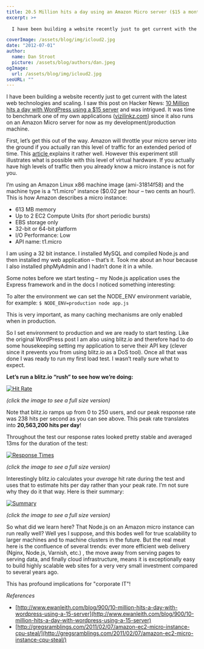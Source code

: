 ```yaml
---
title: 20.5 Million hits a day using an Amazon Micro server ($15 a month) and Node.js
excerpt: >+
  
  I have been building a website recently just to get current with the latest web technologies and scaling.  I  saw this post on Hacker News "10 Million hits a day with WordPress using a $15 server" and was intrigued.  It was time to benchmark one of my own applications!

coverImage: /assets/blog/img/icloud2.jpg
date: "2012-07-01"
author:
  name: Dan Stroot
  picture: /assets/blog/authors/dan.jpeg
ogImage:
  url: /assets/blog/img/icloud2.jpg
seoURL: ""
---
```


I have been building a website recently just to get current with the latest web technologies and scaling.  I  saw this post on Hacker News: [10 Million hits a day with WordPress using a $15 server](http://www.ewanleith.com/blog/900/10-million-hits-a-day-with-wordpress-using-a-15-server "10 Million hits a day with WordPress using a $15 server") and was intrigued.  It was time to benchmark one of my own applications ([vizilinkz.com](http://www.vizilinkz.com/ "ViziLinkz")) since it also runs on an Amazon Micro server for now as my development/production machine.

First, let’s get this out of the way. Amazon will throttle your micro server into the ground if you actually ran this level of traffic for an extended period of time. This [article ](http://gregsramblings.com/2011/02/07/amazon-ec2-micro-instance-cpu-steal/)explains it rather well. However this experiment still illustrates what is possible with this level of virtual hardware. If you actually have high levels of traffic then you already know a micro instance is not for you.

I’m using an Amazon Linux x86 machine image (ami-31814f58) and the machine type is a “t1.micro” instance ($0.02 per hour – two cents an hour!). This is how Amazon describes a micro instance:

* 613 MB memory
* Up to 2 EC2 Compute Units (for short periodic bursts)
* EBS storage only
* 32-bit or 64-bit platform
* I/O Performance: Low
* API name: t1.micro

I am using a 32 bit instance. I installed MySQL and compiled Node.js and then installed my web application – that’s it. Took me about an hour because I also installed phpMyAdmin and I hadn’t done it in a while.

Some notes before we start testing – my Node.js application uses the Express framework and in the docs I noticed something interesting:

To alter the environment we can set the NODE_ENV environment variable, for example: `$ NODE_ENV=production node app.js`

This is very important, as many caching mechanisms are only enabled when in production.

So I set environment to production and we are ready to start testing. Like the original WordPress post I am also using blitz.io and therefore had to do some housekeeping setting my application to serve their API key (clever since it prevents you from using blitz.io as a DoS tool). Once all that was done I was ready to run my first load test. I wasn’t really sure what to expect.

**Let’s run a blitz.io “rush” to see how we’re doing:**

[![Hit Rate](http://www.wanderingcio.com/wp-content/uploads/2012/04/15-1-300x140.png "15-1")](http://www.wanderingcio.com/wp-content/uploads/2012/04/15-1.png)

_(click the image to see a full size version)_

Note that blitz.io ramps up from 0 to 250 users, and our peak response rate was 238 hits per second as you can see above. This peak rate translates into **20,563,200 hits per day**!

Throughout the test our response rates looked pretty stable and averaged 13ms for the duration of the test:

[![Response Times](http://www.wanderingcio.com/wp-content/uploads/2012/04/15-2-300x139.png "15-2")](http://www.wanderingcio.com/wp-content/uploads/2012/04/15-2.png)

_(click the image to see a full size version)_

Interestingly blitz.io calculates your *average* hit rate during the test and uses that to estimate hits per day rather than your peak rate. I’m not sure why they do it that way. Here is their summary:

[![Summary](http://www.wanderingcio.com/wp-content/uploads/2012/04/15-3-300x44.png "15-3")](http://www.wanderingcio.com/wp-content/uploads/2012/04/15-3.png)

_(click the image to see a full size version)_

So what did we learn here? That Node.js on an Amazon micro instance can run really well?  Well yes I suppose, and this bodes well for true scalability to larger machines and to machine clusters in the future. But the real meat here is the confluence of several trends: ever more efficient web delivery (Nginx, Node.js, Varnish, etc.) , the move away from serving pages to serving data, and finally cloud infrastructure, means it is exceptionally easy to build highly scalable web sites for a very very small investment compared to several years ago.

This has profound implications for "corporate IT"!

_References_

*   [http://www.ewanleith.com/blog/900/10-million-hits-a-day-with-wordpress-using-a-15-server](http://www.ewanleith.com/blog/900/10-million-hits-a-day-with-wordpress-using-a-15-server)
*   [http://gregsramblings.com/2011/02/07/amazon-ec2-micro-instance-cpu-steal/](http://gregsramblings.com/2011/02/07/amazon-ec2-micro-instance-cpu-steal/)
